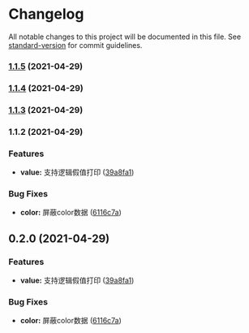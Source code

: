 # Changelog

All notable changes to this project will be documented in this file. See [standard-version](https://github.com/conventional-changelog/standard-version) for commit guidelines.

### [1.1.5](https://github.com/lamovv/console-log-h5/compare/v1.1.4...v1.1.5) (2021-04-29)

### [1.1.4](https://github.com/lamovv/console-log-h5/compare/v1.1.3...v1.1.4) (2021-04-29)

### [1.1.3](https://github.com/lamovv/console-log-h5/compare/v1.1.2...v1.1.3) (2021-04-29)

### 1.1.2 (2021-04-29)


### Features

* **value:** 支持逻辑假值打印 ([39a8fa1](https://github.com/lamovv/console-log-h5/commit/39a8fa1b158015442e78d110bb5ad7ff7ccad450))


### Bug Fixes

* **color:** 屏蔽color数据 ([6116c7a](https://github.com/lamovv/console-log-h5/commit/6116c7a1606fe65febd928b47d9b753aa19e23b3))

## 0.2.0 (2021-04-29)


### Features

* **value:** 支持逻辑假值打印 ([39a8fa1](https://github.com/lamovv/console-log-h5/commit/39a8fa1b158015442e78d110bb5ad7ff7ccad450))


### Bug Fixes

* **color:** 屏蔽color数据 ([6116c7a](https://github.com/lamovv/console-log-h5/commit/6116c7a1606fe65febd928b47d9b753aa19e23b3))

